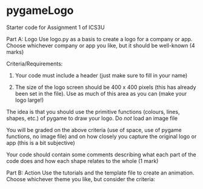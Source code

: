 # pygameLogo
Starter code for Assignment 1 of ICS3U

Part A: Logo
Use logo.py as a basis to create a logo for a company or app. Choose whichever company or app you like, but it should be well-known (4 marks)

Criteria/Requirements:

1. Your code must include a header (just make sure to fill in your name)

2. The size of the logo screen should be 400 x 400 pixels (this has already been set in the file). Use as much of this area as you can (make your logo large!)

The idea is that you should use the primitive functions (colours, lines, shapes, etc.) of pygame to draw your logo. Do *not* load an image file

You will be graded on the above criteria (use of space, use of pygame functions, no image file) and on how closely you capture the original logo or app (this is a bit subjective)

Your code should contain some comments describing what each part of the code does and how each shape relates to the whole (1 mark)

Part B: Action
Use the tutorials and the template file to create an animation. Choose whichever theme you like, but consider the criteria:

